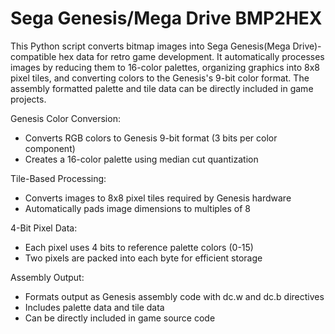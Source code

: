 # Sega Genesis/Mega Drive BMP2HEX
This Python script converts bitmap images into Sega Genesis(Mega Drive)-compatible hex data for retro game development. It automatically processes images by reducing them to 16-color palettes, organizing graphics into 8x8 pixel tiles, and converting colors to the Genesis's 9-bit color format. The assembly formatted palette and tile data can be directly included in game projects.

Genesis Color Conversion:
* Converts RGB colors to Genesis 9-bit format (3 bits per color component)
* Creates a 16-color palette using median cut quantization

Tile-Based Processing:
* Converts images to 8x8 pixel tiles required by Genesis hardware
* Automatically pads image dimensions to multiples of 8

4-Bit Pixel Data:
* Each pixel uses 4 bits to reference palette colors (0-15)
* Two pixels are packed into each byte for efficient storage

Assembly Output:
* Formats output as Genesis assembly code with dc.w and dc.b directives
* Includes palette data and tile data
* Can be directly included in game source code
